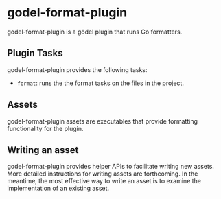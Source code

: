 godel-format-plugin
===================
godel-format-plugin is a gödel plugin that runs Go formatters.

Plugin Tasks
------------
godel-format-plugin provides the following tasks:

* `format`: runs the the format tasks on the files in the project.

Assets
------
godel-format-plugin assets are executables that provide formatting functionality for the plugin.

Writing an asset
----------------
godel-format-plugin provides helper APIs to facilitate writing new assets. More detailed instructions for writing assets
are forthcoming. In the meantime, the most effective way to write an asset is to examine the implementation of an
existing asset.
